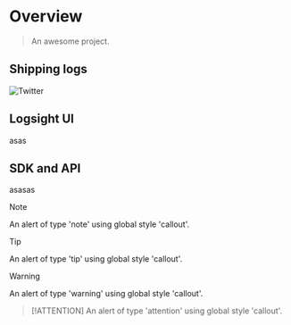 # Overview

> An awesome project.


## Shipping logs

![Twitter](./getting_started/shipping_logs.png)

## Logsight UI

asas


## SDK and API

asasas


> [!NOTE]
> An alert of type 'note' using global style 'callout'.

> [!TIP]
> An alert of type 'tip' using global style 'callout'.

> [!WARNING]
> An alert of type 'warning' using global style 'callout'.
 
> [!ATTENTION]
> An alert of type 'attention' using global style 'callout'.